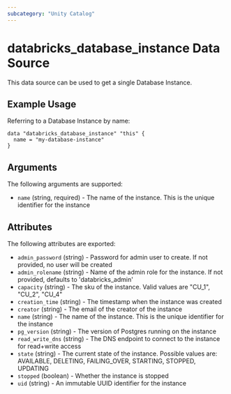 ```yaml
---
subcategory: "Unity Catalog"
---
```

# databricks_database_instance Data Source
This data source can be used to get a single Database Instance.


## Example Usage
Referring to a Database Instance by name:

```hcl
data "databricks_database_instance" "this" {
  name = "my-database-instance"
}
```


## Arguments
The following arguments are supported:
* `name` (string, required) - The name of the instance. This is the unique identifier for the instance

## Attributes
The following attributes are exported:
* `admin_password` (string) - Password for admin user to create. If not provided, no user will be created
* `admin_rolename` (string) - Name of the admin role for the instance. If not provided, defaults to 'databricks_admin'
* `capacity` (string) - The sku of the instance. Valid values are "CU_1", "CU_2", "CU_4"
* `creation_time` (string) - The timestamp when the instance was created
* `creator` (string) - The email of the creator of the instance
* `name` (string) - The name of the instance. This is the unique identifier for the instance
* `pg_version` (string) - The version of Postgres running on the instance
* `read_write_dns` (string) - The DNS endpoint to connect to the instance for read+write access
* `state` (string) - The current state of the instance. Possible values are: AVAILABLE, DELETING, FAILING_OVER, STARTING, STOPPED, UPDATING
* `stopped` (boolean) - Whether the instance is stopped
* `uid` (string) - An immutable UUID identifier for the instance